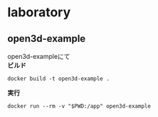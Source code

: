 # laboratory
## open3d-example
open3d-exampleにて  
**ビルド**
```
docker build -t open3d-example .
```
**実行**
```
docker run --rm -v "$PWD:/app" open3d-example
```
